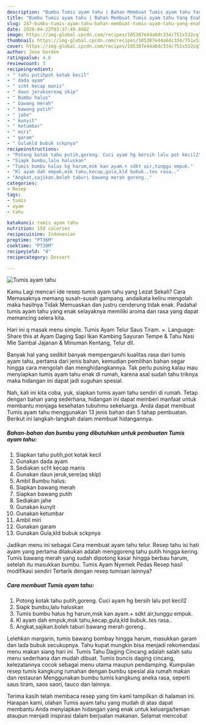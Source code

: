 ```yaml
---
description: "Bumbu Tumis ayam tahu | Bahan Membuat Tumis ayam tahu Yang Enak Dan Lezat"
title: "Bumbu Tumis ayam tahu | Bahan Membuat Tumis ayam tahu Yang Enak Dan Lezat"
slug: 247-bumbu-tumis-ayam-tahu-bahan-membuat-tumis-ayam-tahu-yang-enak-dan-lezat
date: 2020-04-22T03:37:49.848Z
image: https://img-global.cpcdn.com/recipes/105387e44a6dc334/751x532cq70/tumis-ayam-tahu-foto-resep-utama.jpg
thumbnail: https://img-global.cpcdn.com/recipes/105387e44a6dc334/751x532cq70/tumis-ayam-tahu-foto-resep-utama.jpg
cover: https://img-global.cpcdn.com/recipes/105387e44a6dc334/751x532cq70/tumis-ayam-tahu-foto-resep-utama.jpg
author: Jose Gordon
ratingvalue: 4.6
reviewcount: 3
recipeingredient:
- " tahu putihpot kotak kecil"
- " dada ayam"
- " scht kecap manis"
- " daun jeruksereaq skip"
- " Bumbu halus"
- " bawang merah"
- " bawang putih"
- " jahe"
- " kunyit"
- " ketumbar"
- " miri"
- " garam"
- " Gulakld bubuk sckpnya"
recipeinstructions:
- "Potong kotak tahu putih,goreng. Cuci ayam hg bersih lalu pot kecil2"
- "Siapk bumbu,lalu haluskan"
- "Tumis bumbu halus hg harum,msk kan ayam.+ sdkt air,tunggu empuk."
- "Kl ayam dah empuk,msk tahu,kecap,gula,kld bubuk..tes rasa.."
- "Angkat,sajikan.boleh taburi bawang merah goreng.."
categories:
- Resep
tags:
- tumis
- ayam
- tahu

katakunci: tumis ayam tahu 
nutrition: 159 calories
recipecuisine: Indonesian
preptime: "PT36M"
cooktime: "PT38M"
recipeyield: "4"
recipecategory: Dessert

---
```



![Tumis ayam tahu](https://img-global.cpcdn.com/recipes/105387e44a6dc334/751x532cq70/tumis-ayam-tahu-foto-resep-utama.jpg)

Kamu Lagi mencari ide resep tumis ayam tahu yang Lezat Sekali? Cara Memasaknya memang susah-susah gampang. andaikata keliru mengolah maka hasilnya Tidak Memuaskan dan justru cenderung tidak enak. Padahal tumis ayam tahu yang enak selayaknya memiliki aroma dan rasa yang dapat memancing selera kita.

Hari ini q masak menu simple. Tumis Ayam Telur Saus Tiram. ×. Language: Share this at Ayam Daging Sapi Ikan Kambing Sayuran Tempe &amp; Tahu Nasi Mie Sambal Jajanan &amp; Minuman Kentang, Telur dll.

Banyak hal yang sedikit banyak mempengaruhi kualitas rasa dari tumis ayam tahu, pertama dari jenis bahan, kemudian pemilihan bahan segar hingga cara mengolah dan menghidangkannya. Tak perlu pusing kalau mau menyiapkan tumis ayam tahu enak di rumah, karena asal sudah tahu triknya maka hidangan ini dapat jadi suguhan spesial.


Nah, kali ini kita coba, yuk, siapkan tumis ayam tahu sendiri di rumah. Tetap dengan bahan yang sederhana, hidangan ini dapat memberi manfaat untuk membantu menjaga kesehatan tubuhmu sekeluarga. Anda dapat membuat Tumis ayam tahu menggunakan 13 jenis bahan dan 5 tahap pembuatan. Berikut ini langkah-langkah dalam membuat hidangannya.

<!--inarticleads1-->

##### Bahan-bahan dan bumbu yang dibutuhkan untuk pembuatan Tumis ayam tahu:

1. Siapkan  tahu putih,pot kotak kecil
1. Gunakan  dada ayam
1. Sediakan  scht kecap manis
1. Gunakan  daun jeruk,sere(aq skip)
1. Ambil  Bumbu halus:
1. Siapkan  bawang merah
1. Siapkan  bawang putih
1. Sediakan  jahe
1. Gunakan  kunyit
1. Gunakan  ketumbar
1. Ambil  miri
1. Gunakan  garam
1. Gunakan  Gula,kld bubuk sckpnya


Jadikan menu ini sebagai Cara membuat ayam tahu telur. Resep tahu isi hati ayam yang pertama dilakukan adalah menggoreng tahu putih hingga kering. Tumis bawang merah yang sudah dipotong kasar hingga berbau harum, setelah itu masukkan bumbu. Tumis Ayam Nyemek Pedas Resep hasil modifikasi sendiri Tertarik dengan resep tumisan lainnya? 

<!--inarticleads2-->

##### Cara membuat Tumis ayam tahu:

1. Potong kotak tahu putih,goreng. Cuci ayam hg bersih lalu pot kecil2
1. Siapk bumbu,lalu haluskan
1. Tumis bumbu halus hg harum,msk kan ayam.+ sdkt air,tunggu empuk.
1. Kl ayam dah empuk,msk tahu,kecap,gula,kld bubuk..tes rasa..
1. Angkat,sajikan.boleh taburi bawang merah goreng..


Lelehkan margarin, tumis bawang bombay hingga harum, masukkan garam dan lada bubuk secukupnya. Tahu kupat mungkin bisa menjadi rekomendasi menu makan siang hari ini. Tumis Tahu Daging Cincang adalah salah satu menu sederhana dan mudah dibuat. Tumis buncis daging cincang, kelezatannya cocok sebagai menu utama maupun pendamping. Kumpulan resep tumis kangkung rumahan dengan bumbu spesial ala rumah makan dan restauran Menggunakan bumbu tumis kangkung aneka rasa, seperti saus tiram, saos saori, tauco dan lainnya. 

Terima kasih telah membaca resep yang tim kami tampilkan di halaman ini. Harapan kami, olahan Tumis ayam tahu yang mudah di atas dapat membantu Anda menyiapkan hidangan yang enak untuk keluarga/teman ataupun menjadi inspirasi dalam berjualan makanan. Selamat mencoba!

